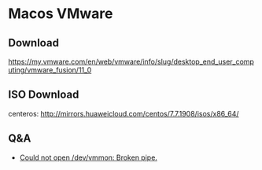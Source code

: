 # Macos VMware

## Download
https://my.vmware.com/en/web/vmware/info/slug/desktop_end_user_computing/vmware_fusion/11_0

## ISO Download

centeros: http://mirrors.huaweicloud.com/centos/7.7.1908/isos/x86_64/


## Q&A

- [Could not open /dev/vmmon: Broken pipe.](https://communities.vmware.com/thread/600496)
